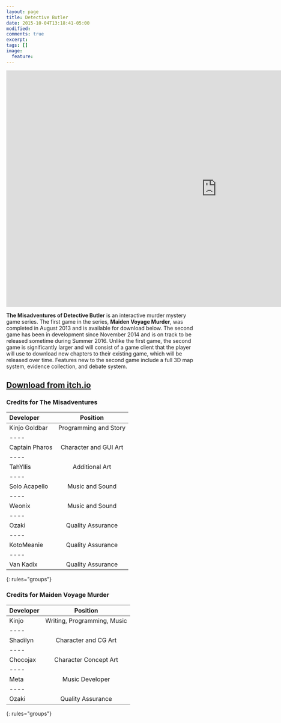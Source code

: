 ```yaml
---
layout: page
title: Detective Butler
date: 2015-10-04T13:18:41-05:00
modified:
comments: true
excerpt:
tags: []
image:
  feature:
---
```


<iframe width="1120" height="630" src="https://www.youtube.com/embed/5bl0-VWTTGU" frameborder="0" allowfullscreen></iframe>


__The Misadventures of Detective Butler__ is an interactive murder mystery game series. The first game in the series, __Maiden Voyage Murder__, was completed in August 2013 and is available for download below. The second game has been in development since November 2014 and is on track to be released sometime during Summer 2016. Unlike the first game, the second game is significantly larger and will consist of a game client that the player will use to download new chapters to their existing game, which will be released over time. Features new to the second game include a full 3D map system, evidence collection, and debate system.

## [Download from itch.io](http://kinjo-goldbar.itch.io/detective-butler)

### Credits for The Misadventures

| Developer | Position |
|:--------|:-------:|
| Kinjo Goldbar  | Programming and Story   |
|----
| Captain Pharos | Character and GUI Art   |
|----
| TahYllis | Additional Art   |
|----
| Solo Acapello | Music and Sound   |
|----
| Weonix | Music and Sound   |
|----
| Ozaki   | Quality Assurance   |
|----
| KotoMeanie   | Quality Assurance   |
|----
| Van Kadix   | Quality Assurance   |
{: rules="groups"}


### Credits for Maiden Voyage Murder

| Developer | Position |
|:--------|:-------:|
| Kinjo   | Writing, Programming, Music   |
|----
| Shadilyn | Character and CG Art   |
|----
| Chocojax | Character Concept Art   |
|----
| Meta | Music Developer   |
|----
| Ozaki   | Quality Assurance   |
{: rules="groups"}
